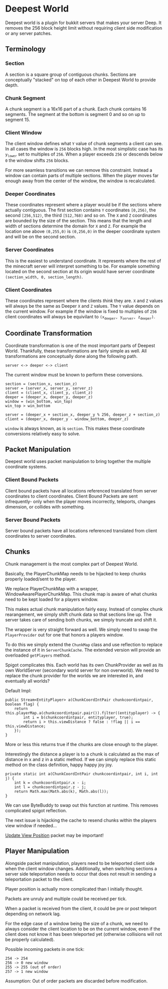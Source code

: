 # Deepest World

Deepest world is a plugin for bukkit servers that makes your server Deep. It removes the 256 block height limit without requiring client side modification or any server patches.

## Terminology

### Section
A section is a square group of contiguous chunks. Sections are conceptually "stacked" on top of each other in Deepest World to provide depth.

### Chunk Segment
A chunk segment is a 16x16 part of a chunk. Each chunk contains 16 segments. The segment at the bottom is segment 0 and so on up to segment 15.

### Client Window
The client window defines what `Y` value of chunk segments a client can see. In all cases the window is `256` blocks high. In the most simplistic case has its `y`<sub>`lower`</sub> set to multiples of `256`. When a player exceeds `256` or descends below `0` the window shifts `256` blocks.

For more seamless transitions we can remove this constraint. Instead a window can contain parts of multiple sections. When the player moves far enough away from the center of the window, the window is recalculated.

### Deeper Coordinates
These coordinates represent where a player would be if the sections where actually contiguous. The first section contains `Y` coordinates `[0,256)`, the second `[256,512)`, the third `[512,768)` and so on. The `X` and `Z` coordinates are bounded by the size of the section. This means that the length and width of sections determine the domain for `X` and `Z`. For example the location one above `(0,255,0)` is `(0,256,0)` in the deeper coordinate system and will be on the second section.

### Server Coordinates
This is the easiest to understand coordinate. It represents where the rest of the minecraft server will interpret something to be. For example something located on the second section at its origin would have server coordinate `(section_width, 0, section_length)`.

### Client Coordinates
These coordinates represent where the clients *think* they are. `X` and `Z` values will always be the same as Deeper `X` and `Z` values. The `Y` value depends on the current window. For example if the window is fixed to multiples of `256` client coordinates will always be equivilant to `(x`<sub>`deeper`</sub>`, y`<sub>`server`</sub>`, z`<sub>`deeper`</sub>`)`.

## Coordinate Transformation
Coordinate transformation is one of the most important parts of Deepest World. Thankfully, these transformations are fairly simple as well. All transformations are conceptually done along the following path.

`server <-> deeper <-> client`

The current window must be known to perform these conversions.

```
section = (section_x, section_z)
server = (server_x, server_y, server_z)
client = (client_x, client_y, client_z)
deeper = (deeper_x, deeper_y, deeper_z)
window = (win_bottom, win_top)
win_top > win_bottom

server = (deeper_x + section_x, deeper_y % 256, deeper_z + section_z)
client = (deeper_x, deeper_y - window_bottom, deeper_z)
```

`window` is always known, as is `section`. This makes these coordinate conversions relatively easy to solve.

## Packet Manipulation
Deepest world uses packet manipulation to bring together the multiple coordinate systems.

### Client Bound Packets
Client bound packets have all locations referenced translated from server coordinates to client coordinates. Client Bound Packets are sent infrequently- only when the player moves incorrectly, teleports, changes dimension, or collides with something.

### Server Bound Packets
Server bound packets have all locations referenced translated from client coordinates to server coordinates.

## Chunks
Chunk management is the most complex part of Deepest World. 

Basically, the PlayerChunkMap needs to be hijacked to keep chunks properly loaded/sent to the player. 

We replace PlayerChunkMap with a wrapper, WindowAwarePlayerChunkMap. This chunk map is aware of what chunks need to be kept loaded for a players window.

This makes actual chunk manipulation fairly easy. Instead of complex chunk rearangement, we simply shift chunk data so that sections line up. The server takes care of sending both chunks, we simply truncate and shift it.

The wrapper is very straight forward as well. We simply need to swap the `PlayerProvider` out for one that honors a players window.

To do this we simply extend the `ChunkMap` class and use reflection to replace the instance of it in `ServerChunkCache`. The extended version will provide an overloaded `getPlayers` method.

Spigot complicates this. Each world has its own ChunkProvider as well as its own WorldServer (secondary world server for non overworld). We need to replace the chunk provider for the worlds we are interested in, and eventually all worlds?

Default Impl:
```
public Stream<EntityPlayer> a(ChunkCoordIntPair chunkcoordintpair, boolean flag) {
    return this.playerMap.a(chunkcoordintpair.pair()).filter((entityplayer) -> {
        int i = b(chunkcoordintpair, entityplayer, true);
        return i > this.viewDistance ? false : !flag || i == this.viewDistance;
    });
}
```

More or less this returns true if the chunks are close enough to the player.

Interestingly the distance a player is to a chunk is calculated as the max of distance in x and z in a static method. If we can simply replace this static method on the class definition, happy happy joy joy.

```
private static int a(ChunkCoordIntPair chunkcoordintpair, int i, int j) {
    int k = chunkcoordintpair.x - i;
    int l = chunkcoordintpair.z - j;
    return Math.max(Math.abs(k), Math.abs(l));
}
```

We can use ByteBuddy to swap out this function at runtime. This removes complicated spigot reflection.

The next issue is hijacking the cache to resend chunks within the players view window if needed...

[Update View Position](https://wiki.vg/Protocol#Update_View_Position) packet may be important!

## Player Manipulation
Alongside packet manipulation, players need to be teleported client side when the client window changes. Additionally, when switching sections a server side teleportation needs to occur that does not result in sending a teleportation packet to the client.

Player position is actually more complicated than I initially thought.

Packets are unruly and multiple could be received per tick. 

When a packet is received from the client, it could be pre or post teleport depending on network lag.

For the edge case of a window being the size of a chunk, we need to always consider the client location to be on the current window, even if the client does not know it has been teleported yet (otherwise collisions will not be properly calculated).

Possible incoming packets in one tick:

```
254 -> 254
256 -> 0 new window
255 -> 255 (out of order)
257 -> 1 new window
```


Assumption: Out of order packets are discarded before modification.